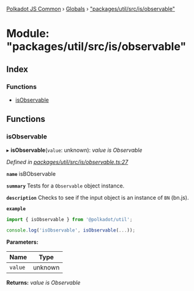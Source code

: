 [Polkadot JS Common](../README.md) › [Globals](../globals.md) › ["packages/util/src/is/observable"](_packages_util_src_is_observable_.md)

# Module: "packages/util/src/is/observable"

## Index

### Functions

* [isObservable](_packages_util_src_is_observable_.md#isobservable)

## Functions

###  isObservable

▸ **isObservable**(`value`: unknown): *value is Observable*

*Defined in [packages/util/src/is/observable.ts:27](https://github.com/polkadot-js/common/blob/88ecda70/packages/util/src/is/observable.ts#L27)*

**`name`** isBObservable

**`summary`** Tests for a `Observable` object instance.

**`description`** 
Checks to see if the input object is an instance of `BN` (bn.js).

**`example`** 
<BR>

```javascript
import { isObservable } from '@polkadot/util';

console.log('isObservable', isObservable(...));
```

**Parameters:**

Name | Type |
------ | ------ |
`value` | unknown |

**Returns:** *value is Observable*
